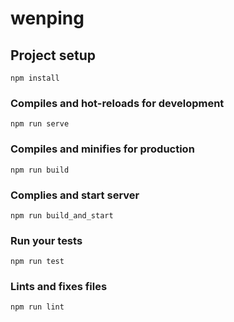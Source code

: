 # wenping 



## Project setup
```
npm install
```

### Compiles and hot-reloads for development
```
npm run serve
```

### Compiles and minifies for production
```
npm run build
```

### Complies and start server
```
npm run build_and_start
```

### Run your tests
```
npm run test
```

### Lints and fixes files
```
npm run lint
```

